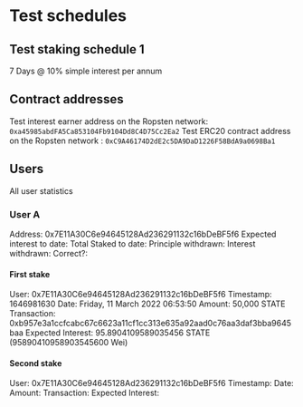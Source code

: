 # Test schedules

## Test staking schedule 1
7 Days @ 10% simple interest per annum

## Contract addresses
Test interest earner address on the Ropsten network: `0xa45985abdFA5Ca853104Fb9104Dd8C4D75Cc2Ea2`
Test ERC20 contract address on the Ropsten network : `0xC9A46174D2dE2c5DA9DaD1226F58BdA9a0698Ba1`

## Users
All user statistics

### User A

Address: 0x7E11A30C6e94645128Ad236291132c16bDeBF5f6
Expected interest to date:
Total Staked to date:
Principle withdrawn:
Interest withdrawn:
Correct?: 


#### First stake
User: 0x7E11A30C6e94645128Ad236291132c16bDeBF5f6
Timestamp: 1646981630
Date: Friday, 11 March 2022 06:53:50
Amount: 50,000 STATE
Transaction: 0xb957e3a1ccfcabc67c6623a11cf1cc313e635a92aad0c76aa3daf3bba9645baa
Expected Interest: 95.8904109589035456 STATE (95890410958903545600 Wei)

#### Second stake
User: 0x7E11A30C6e94645128Ad236291132c16bDeBF5f6
Timestamp: 
Date: 
Amount: 
Transaction: 
Expected Interest: 



